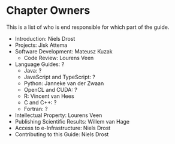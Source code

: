 # Chapter Owners

This is a list of who is end responsible for which part of the guide.

* Introduction: Niels Drost
* Projects: Jisk Attema
* Software Development: Mateusz Kuzak
  * Code Review: Lourens Veen
* Language Guides: ?
  * Java: ?
  * JavaScript and TypeScript: ?
  * Python: Janneke van der Zwaan
  * OpenCL and CUDA: ?
  * R: Vincent van Hees
  * C and C++: ?
  * Fortran: ?
* Intellectual Property: Lourens Veen
* Publishing Scientific Results: Willem van Hage
* Access to e-Infrastructure: Niels Drost
* Contributing to this Guide: Niels Drost
